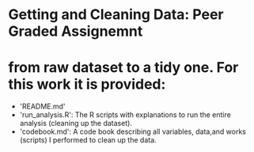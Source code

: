 # Getting and Cleaning Data: Peer Graded Assignemnt

from raw dataset to a tidy one.
For this work it is provided:
======================================
- 'README.md' 
- 'run_analysis.R': The R scripts with explanations to run the entire analysis (cleaning up the dataset).
- 'codebook.md': A code book describing all variables, data,and works (scripts) I performed to clean up the data.   
